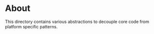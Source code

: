 # About

This directory contains various abstractions to decouple core code from platform specific patterns.
